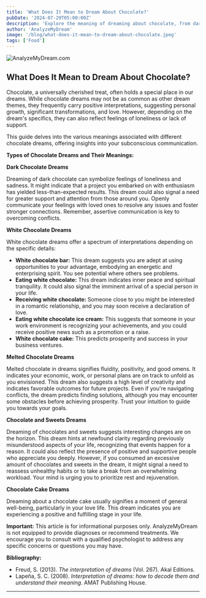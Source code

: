```yaml
---
title: 'What Does It Mean to Dream About Chocolate?'
pubDate: '2024-07-29T05:00:00Z'
description: 'Explore the meaning of dreaming about chocolate, from dark chocolate to chocolate cake, and discover what your subconscious might be revealing.'
author: 'AnalyzeMyDream'
image: '/blog/what-does-it-mean-to-dream-about-chocolate.jpeg'
tags: ['Food']
---
```


![AnalyzeMyDream.com](/blog/what-does-it-mean-to-dream-about-chocolate.jpeg)

## What Does It Mean to Dream About Chocolate?

Chocolate, a universally cherished treat, often holds a special place in our dreams. While chocolate dreams may not be as common as other dream themes, they frequently carry positive interpretations, suggesting personal growth, significant transformations, and love. However, depending on the dream's specifics, they can also reflect feelings of loneliness or lack of support. 

This guide delves into the various meanings associated with different chocolate dreams, offering insights into your subconscious communication.

**Types of Chocolate Dreams and Their Meanings:**

**Dark Chocolate Dreams**

Dreaming of dark chocolate can symbolize feelings of loneliness and sadness. It might indicate that a project you embarked on with enthusiasm has yielded less-than-expected results. This dream could also signal a need for greater support and attention from those around you. Openly communicate your feelings with loved ones to resolve any issues and foster stronger connections. Remember, assertive communication is key to overcoming conflicts.

**White Chocolate Dreams**

White chocolate dreams offer a spectrum of interpretations depending on the specific details:

- **White chocolate bar:**  This dream suggests you are adept at using opportunities to your advantage, embodying an energetic and enterprising spirit. You see potential where others see problems.
- **Eating white chocolate:** This dream indicates inner peace and spiritual tranquility. It could also signal the imminent arrival of a special person in your life. 
- **Receiving white chocolate:**  Someone close to you might be interested in a romantic relationship, and you may soon receive a declaration of love.
- **Eating white chocolate ice cream:**  This suggests that someone in your work environment is recognizing your achievements, and you could receive positive news such as a promotion or a raise.
- **White chocolate cake:**  This predicts prosperity and success in your business ventures.

**Melted Chocolate Dreams**

Melted chocolate in dreams signifies fluidity, positivity, and good omens. It indicates your economic, work, or personal plans are on track to unfold as you envisioned. This dream also suggests a high level of creativity and indicates favorable outcomes for future projects. Even if you're navigating conflicts, the dream predicts finding solutions, although you may encounter some obstacles before achieving prosperity. Trust your intuition to guide you towards your goals.

**Chocolate and Sweets Dreams**

Dreaming of chocolates and sweets suggests interesting changes are on the horizon. This dream hints at newfound clarity regarding previously misunderstood aspects of your life, recognizing that events happen for a reason. It could also reflect the presence of positive and supportive people who appreciate you deeply. However, if you consumed an excessive amount of chocolates and sweets in the dream, it might signal a need to reassess unhealthy habits or to take a break from an overwhelming workload. Your mind is urging you to prioritize rest and rejuvenation.

**Chocolate Cake Dreams**

Dreaming about a chocolate cake usually signifies a moment of general well-being, particularly in your love life. This dream indicates you are experiencing a positive and fulfilling stage in your life.

**Important:** This article is for informational purposes only. AnalyzeMyDream is not equipped to provide diagnoses or recommend treatments. We encourage you to consult with a qualified psychologist to address any specific concerns or questions you may have.

**Bibliography:**

* Freud, S. (2013). *The interpretation of dreams* (Vol. 267). Akal Editions.
* Lapeña, S. C. (2008). *Interpretation of dreams: how to decode them and understand their meaning*. AMAT Publishing House.

---